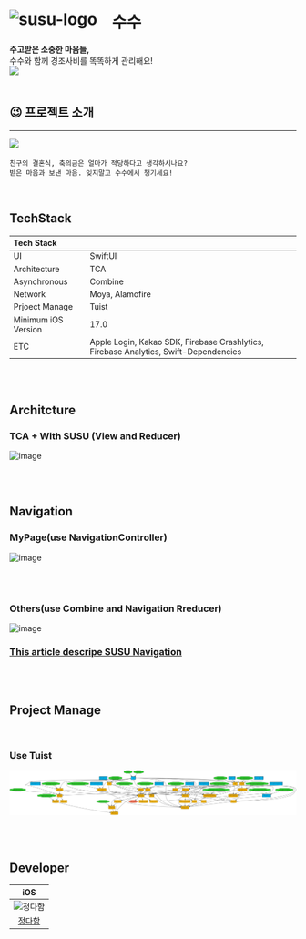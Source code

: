 # <img width="160" style="margin-right: 20px" align=left alt="susu-logo" src="https://github.com/ok-su-su/.github/assets/67852689/0111afbf-fc8f-4693-b022-1af946fdf2cf"/> 수수

**주고받은 소중한 마음들,** <br/>
수수와 함께 경조사비를 똑똑하게 관리해요!<br/>
</a>
<a href="https://apps.apple.com/kr/app/%EC%88%98%EC%88%98-susu/id6503701515?l=en-GB" target="_blank">
<img style="margin-right: 0px" src="https://developer.apple.com/news/images/download-on-the-app-store-badge.png" width="150" />
</a>
   <br/><br/>

## 😉 프로젝트 소개

<hr>
<img src="https://github.com/YAPP-Github/oksusu-susu-android/assets/69582122/ed04eee2-7c77-42b2-98e7-21154975418b"/>

```
친구의 결혼식, 축의금은 얼마가 적당하다고 생각하시나요?
받은 마음과 보낸 마음. 잊지말고 수수에서 챙기세요!
```

<br>

[//]: # (## 💫 주요 기능 소개)

[//]: # (<hr>)

[//]: # (발표 ppt 내용 보고 추가 예정)



## TechStack

| Tech Stack    |                                                     |
|:--------------|:----------------------------------------------------|
| UI            | SwiftUI                                             |
| Architecture  | TCA                                                 |
| Asynchronous  | Combine                                             |
| Network       | Moya, Alamofire                                     |
| Prjoect Manage| Tuist                                               |
| Minimum iOS Version   | 17.0                                        |
| ETC           | Apple Login, Kakao SDK, Firebase Crashlytics, Firebase Analytics, Swift-Dependencies |


<br/><br/>

## Architcture

### TCA + With SUSU (View and Reducer)


![image](https://github.com/user-attachments/assets/3815d5c4-c1af-4b47-90c7-d5a7f3ab1a82)


<br/><br/>

## Navigation 

### MyPage(use NavigationController)
![image](https://github.com/user-attachments/assets/9f38f52d-67fa-45f2-a9a8-1f74be493d30)

<br/><br/>

### Others(use Combine and Navigation Rreducer)

![image](https://github.com/user-attachments/assets/60dd5bea-a9c1-4ee8-b8e2-c0b0da033427)


### [This article descripe SUSU Navigation](https://velog.io/@seemaster300/SUSU-수수앱에서-Navigation-방식을-정의하기-TCA-With-Navigation)
 
<br/><br/>



## Project Manage

<br>

### Use Tuist 

![Image](https://raw.githubusercontent.com/ok-su-su/iOS/Develop/graph.png)

<br/><br/>

## Developer
|iOS|
|:-:|
| <img src="https://github.com/MaraMincho.png" width=400px alt="정다함"/>|
|[정다함](https://github.com/MaraMincho)|

